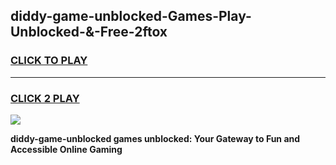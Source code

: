 
## diddy-game-unblocked-Games-Play-Unblocked-&-Free-2ftox
<h3>
<a href="https://premium76.site?title=diddy-game-unblocked&ref=24A">CLICK TO PLAY</a></h3>
<hr>

<h3>
<a href="https://premium76.site?title=diddy-game-unblocked&ref=24A">CLICK 2 PLAY</a>
  
</h3>

<a href="https://premium76.site?title=diddy-game-unblocked&ref=24A"><img src="https://clearcache.store/games.png"></a>


**diddy-game-unblocked games unblocked: Your Gateway to Fun and Accessible Online Gaming**
